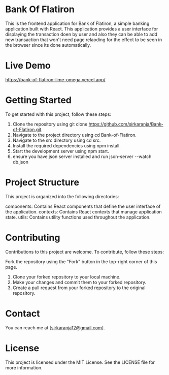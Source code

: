 # Bank Of Flatiron

This is the frontend application for Bank of Flatiron, a simple banking application built with React. This application provides a user interface for displaying the transaction doen by user and also they can be able to add new transaction that won't need page relaoding for the effect to be seen in the browser since its done automatically. 

# Live Demo 
https://bank-of-flatiron-lime-omega.vercel.app/

# Getting Started
To get started with this project, follow these steps:

1. Clone the repository using git clone https://github.com/sirkaranja/Bank-of-Flatiron.git.
2. Navigate to the project directory using cd Bank-of-Flatiron.
3. Navigate to the src directory using cd src.
4. Install the required dependencies using npm install.
5. Start the development server using npm start.
6. ensure you have json server installed and run json-server --watch db.json

# Project Structure
This project is organized into the following directories:

components: Contains React components that define the user interface of the application.
contexts: Contains React contexts that manage application state.
utils: Contains utility functions used throughout the application.

# Contributing
Contributions to this project are welcome. To contribute, follow these steps:

Fork the repository using the "Fork" button in the top-right corner of this page.
1. Clone your forked repository to your local machine.
2. Make your changes and commit them to your forked repository.
3. Create a pull request from your forked repository to the original repository.

# Contact
You can reach me at [sirkaranja12@gmail.com].

# License
This project is licensed under the MIT License. See the LICENSE file for more information.
